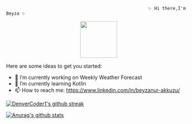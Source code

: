                                                           ✨ Hi there,I'm Beyza ✨                                 
<div id="header" align="center">
  <img src="https://media.giphy.com/media/emGDBYPZ2mVrsS1biZ/giphy.gif" width="100"/>
</div>

Here are some ideas to get you started:

- 🔭 I’m currently working on Weekly Weather Forecast
- 🌱 I’m currently learning Kotlin
- 📫 How to reach me: https://www.linkedin.com/in/beyzanur-akkuzu/

[![DenverCoder1's github streak](https://github-readme-streak-stats.herokuapp.com/?user=beyzanurakkuzu&theme=blue-green)](https://github.com/DenverCoder1/github-readme-streak-stats) 

[![Anurag's github stats](https://github-readme-stats.vercel.app/api?username=beyzanurakkuzu&theme=blue-green)](https://github.com/beyzanurakkuzu/github-readme-stats)

